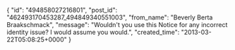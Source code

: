 {
   "id": "494858027216801",
   "post_id": "462493170453287_494849340551003",
   "from_name": "Beverly Berta Braakschmack",
   "message": "Wouldn't you use this Notice for any incorrect identity issue? I would assume you would.",
   "created_time": "2013-03-22T05:08:25+0000"
 }
